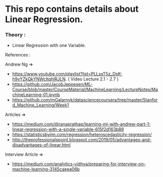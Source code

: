 # This repo contains details about Linear Regression.

### Theory : 
- Linear Regression with one Variable.

References :

Andrew Ng =>
 - https://www.youtube.com/playlist?list=PLLssT5z_DsK-h9vYZkQkYNWcItqhlRJLN. ( Video Lecture 2.1 - 2.7 )
 - https://github.com/JacobJeppesen/ML-Course/blob/master/CourseMaterial/MachineLearning/LectureNotes/MachineLearning-01.ipynb
 - https://github.com/mGalarnyk/datasciencecoursera/tree/master/Stanford_Machine_Learning/Week1
 
Articles =>
 - https://medium.com/@ranaprathap/learning-ml-with-andrew-part-1-linear-regression-with-a-single-variable-615f2d163b88
 - https://statisticsbyjim.com/regression/heteroscedasticity-regression/
 - http://theprofessionalspoint.blogspot.com/2019/05/advantages-and-disadvantages-of-linear.html
 
Interview Article =>
 - https://medium.com/analytics-vidhya/preparing-for-interview-on-machine-learning-3145caeea06b
 
